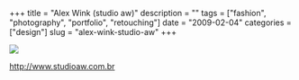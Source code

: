 +++
title = "Alex Wink (studio aw)"
description = ""
tags = ["fashion", "photography", "portfolio", "retouching"]
date = "2009-02-04"
categories = ["design"]
slug = "alex-wink-studio-aw"
+++


 

  <div id="screens-thumbs" class="clearfix">
    <div class="txt-center" id="design-submission"><a href="http://www.studioaw.com.br/"><img id='bluga-thumbnail-1481' class='bluga-thumbnail large' src='http://media.konigi.com/bluga/
wt4989da86a48cb_0.jpg'/></a></div>  
  </div>   
<p><a href="http://www.studioaw.com.br/">http://www.studioaw.com.br</a></p>




